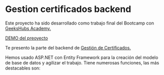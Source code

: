 # Gestion certificados backend

Este proyecto ha sido desarrollado como trabajo final del Bootcamp con [GeeksHubs Academy.](https://geekshubs.com/)

[DEMO del preoyecto](https://www.youtube.com/watch?v=suLfYeIugZY)

Te presento la parte del backend de [Gestión de Certificados.](https://github.com/evaristj/gestion-certificados)

Hemos usado ASP.NET con Entity Framework para la creación del modelo de base de datos y agilizar el trabajo.
Tiene numerosas funciones, las más destacables son:
